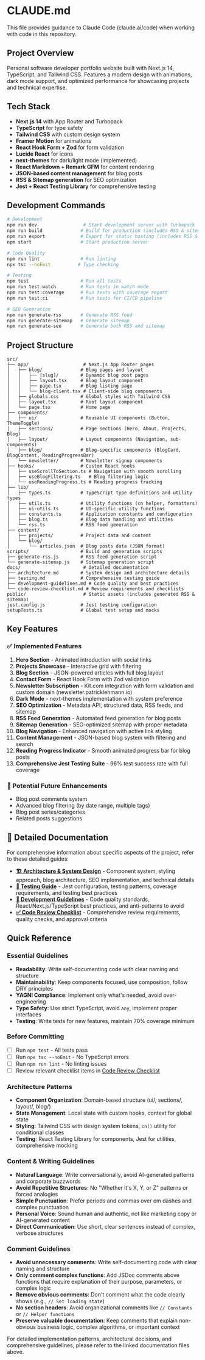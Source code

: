 # CLAUDE.md

This file provides guidance to Claude Code (claude.ai/code) when working with code in this repository.

## Project Overview

Personal software developer portfolio website built with Next.js 14, TypeScript, and Tailwind CSS. Features a modern design with animations, dark mode support, and optimized performance for showcasing projects and technical expertise.

## Tech Stack

- **Next.js 14** with App Router and Turbopack
- **TypeScript** for type safety
- **Tailwind CSS** with custom design system
- **Framer Motion** for animations
- **React Hook Form + Zod** for form validation
- **Lucide React** for icons
- **next-themes** for dark/light mode (implemented)
- **React Markdown + Remark GFM** for content rendering
- **JSON-based content management** for blog posts
- **RSS & Sitemap generation** for SEO optimization
- **Jest + React Testing Library** for comprehensive testing

## Development Commands

```bash
# Development
npm run dev                 # Start development server with Turbopack
npm run build              # Build for production (includes RSS & sitemap generation)
npm run export             # Export for static hosting (includes RSS & sitemap generation)
npm start                  # Start production server

# Code Quality
npm run lint               # Run linting
npx tsc --noEmit          # Type checking

# Testing
npm test                   # Run all tests
npm run test:watch         # Run tests in watch mode
npm run test:coverage      # Run tests with coverage report
npm run test:ci            # Run tests for CI/CD pipeline

# SEO Generation
npm run generate-rss       # Generate RSS feed
npm run generate-sitemap   # Generate sitemap
npm run generate-seo       # Generate both RSS and sitemap
```

## Project Structure

```
src/
├── app/                    # Next.js App Router pages
│   ├── blog/              # Blog pages and layout
│   │   ├── [slug]/        # Dynamic blog post pages
│   │   ├── layout.tsx     # Blog layout component
│   │   ├── page.tsx       # Blog listing page
│   │   └── blog-client.tsx # Client-side blog components
│   ├── globals.css        # Global styles with Tailwind CSS
│   ├── layout.tsx         # Root layout component
│   └── page.tsx           # Home page
├── components/
│   ├── ui/                # Reusable UI components (Button, ThemeToggle)
│   ├── sections/          # Page sections (Hero, About, Projects, Blog)
│   ├── layout/            # Layout components (Navigation, sub-components)
│   ├── blog/              # Blog-specific components (BlogCard, BlogContent, ReadingProgressBar)
│   └── newsletter/        # Newsletter signup components
├── hooks/                 # Custom React hooks
│   ├── useScrollToSection.ts # Navigation with smooth scrolling
│   ├── useBlogFiltering.ts   # Blog filtering logic
│   └── useReadingProgress.ts # Reading progress tracking
├── lib/
│   ├── types.ts           # TypeScript type definitions and utility types
│   ├── utils.ts           # Utility functions (cn helper, formatters)
│   ├── ui-utils.ts        # UI-specific utility functions
│   ├── constants.ts       # Application constants and configuration
│   ├── blog.ts            # Blog data handling and utilities
│   └── rss.ts             # RSS feed generation
├── content/
│   ├── projects/          # Project data and content
│   └── blog/
│       └── articles.json  # Blog posts data (JSON format)
scripts/                   # Build and generation scripts
├── generate-rss.js        # RSS feed generation script
└── generate-sitemap.js    # Sitemap generation script
docs/                       # Detailed documentation
├── architecture.md        # System design and architecture details
├── testing.md             # Comprehensive testing guide
├── development-guidelines.md # Code quality and best practices
└── code-review-checklist.md # Review requirements and checklists
public/                     # Static assets (includes generated RSS & sitemap)
jest.config.js             # Jest testing configuration
setupTests.ts              # Global test setup and mocks
```

## Key Features

### ✅ Implemented Features
1. **Hero Section** - Animated introduction with social links
2. **Projects Showcase** - Interactive grid with filtering
3. **Blog Section** - JSON-powered articles with full blog layout
4. **Contact Form** - React Hook Form with Zod validation
5. **Newsletter Subscription** - Kit.com integration with form validation and custom domain (newsletter.patricklehmann.io)
6. **Dark Mode** - next-themes implementation with system preference
7. **SEO Optimization** - Metadata API, structured data, RSS feeds, and sitemap
8. **RSS Feed Generation** - Automated feed generation for blog posts
9. **Sitemap Generation** - SEO-optimized sitemap with proper metadata
10. **Blog Navigation** - Enhanced navigation with active link styling
11. **Content Management** - JSON-based blog system with filtering and search
12. **Reading Progress Indicator** - Smooth animated progress bar for blog posts
13. **Comprehensive Jest Testing Suite** - 96% test success rate with full coverage

### 🚀 Potential Future Enhancements
- Blog post comments system
- Advanced blog filtering (by date range, multiple tags)
- Blog post series/categories
- Related posts suggestions

## 📖 Detailed Documentation

For comprehensive information about specific aspects of the project, refer to these detailed guides:

- **[🏗️ Architecture & System Design](docs/architecture.md)** - Component system, styling approach, blog architecture, SEO implementation, and technical details
- **[🧪 Testing Guide](docs/testing.md)** - Jest configuration, testing patterns, coverage requirements, and testing best practices
- **[📝 Development Guidelines](docs/development-guidelines.md)** - Code quality standards, React/Next.js/TypeScript best practices, and anti-patterns to avoid
- **[✅ Code Review Checklist](docs/code-review-checklist.md)** - Comprehensive review requirements, quality checks, and approval criteria

## Quick Reference

### Essential Guidelines
- **Readability**: Write self-documenting code with clear naming and structure
- **Maintainability**: Keep components focused, use composition, follow DRY principles
- **YAGNI Compliance**: Implement only what's needed, avoid over-engineering
- **Type Safety**: Use strict TypeScript, avoid `any`, implement proper interfaces
- **Testing**: Write tests for new features, maintain 70% coverage minimum

### Before Committing
- [ ] Run `npm test` - All tests pass
- [ ] Run `npx tsc --noEmit` - No TypeScript errors
- [ ] Run `npm run lint` - No linting issues
- [ ] Review relevant checklist items in [Code Review Checklist](docs/code-review-checklist.md)

### Architecture Patterns
- **Component Organization**: Domain-based structure (ui/, sections/, layout/, blog/)
- **State Management**: Local state with custom hooks, context for global state
- **Styling**: Tailwind CSS with design system tokens, `cn()` utility for conditional classes
- **Testing**: React Testing Library for components, Jest for utilities, comprehensive mocking

### Content & Writing Guidelines
- **Natural Language**: Write conversationally, avoid AI-generated patterns and corporate buzzwords
- **Avoid Repetitive Structures**: No "Whether it's X, Y, or Z" patterns or forced analogies
- **Simple Punctuation**: Prefer periods and commas over em dashes and complex punctuation
- **Personal Voice**: Sound human and authentic, not like marketing copy or AI-generated content
- **Direct Communication**: Use short, clear sentences instead of complex, verbose structures

### Comment Guidelines
- **Avoid unnecessary comments**: Write self-documenting code with clear naming and structure
- **Only comment complex functions**: Add JSDoc comments above functions that require explanation of their purpose, parameters, or complex logic
- **Remove obvious comments**: Don't comment what the code clearly shows (e.g., `// Set loading state`)
- **No section headers**: Avoid organizational comments like `// Constants` or `// Helper functions`
- **Preserve valuable documentation**: Keep comments that explain non-obvious business logic, complex algorithms, or important context

For detailed implementation patterns, architectural decisions, and comprehensive guidelines, please refer to the linked documentation files above.